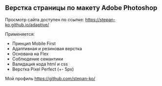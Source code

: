 <h2>Верстка страницы по макету Adobe Photoshop</h2> 

<p>Просмотр сайта доступен по ссылке: <a href="https://stepan-ko.github.io/adaptive/">https://stepan-ko.github.io/adaptive/</a></p>
<p>Применяется:</p>
<ul>  
  <li>Принцип Mobile First</li>
  <li>Адаптивная и резиновая верстка</li>
  <li>Основана на Flex</li>
  <li>Соблюдение семантики</li>  
  <li>Валидация кода html и css</li>
  <li>Верстка Pixel Perfect (+- 5px)</li>
</ul>
<p>Мой профиль <a href="https://github.com/stepan-ko/">https://github.com/stepan-ko/</a>
